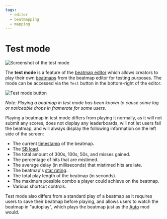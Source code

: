 ```yaml
---
tags:
  - editor
  - beatmapping
  - mapping
---
```


# Test mode

![Screenshot of the test mode](img/test-mode-example.jpg "Using test mode with the autoplay function")

The **test mode** is a feature of the [beatmap editor](/wiki/Beatmap_Editor) which allows creators to play their own [beatmaps](/wiki/Beatmap) from the beatmap editor for testing purposes. The mode can be accessed via the `Test` button in the bottom-right of the editor.

![Test mode button](img/test-mode-button.png "The test mode button in the beatmap editor")

*Note: Playing a beatmap in test mode has been known to cause some lag or noticeable drops in framerate for some users.*

Playing a beatmap in test mode differs from playing it normally, as it will not submit any scores, does not display any leaderboards, will not let users fail the beatmap, and will always display the following information on the left side of the screen:

- The current [timestamp](/wiki/Modding/Timestamp) of the beatmap.
- The [SB load](/wiki/Beatmap_Editor/SB_Load).
- The total amount of 300s, 100s, 50s, and misses gained.
- The percentage of hits that are mistimed.
- The average delay (in milliseconds) that mistimed hits are late.
- The beatmap's [star rating](/wiki/Beatmapping/Star_rating).
- The total play length of the beatmap (in seconds).
- The maximum possible combo a player could achieve on the beatmap.
- Various shortcut controls.

Test mode also differs from a standard play of a beatmap as it requires users to save their beatmap before playing, and allows users to watch the beatmap in "autoplay", which plays the beatmap just as the [Auto](/wiki/Game_modifier/Auto) mod would.
